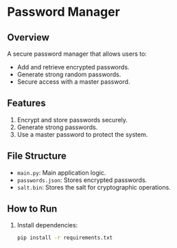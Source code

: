# Password Manager

## Overview
A secure password manager that allows users to:
- Add and retrieve encrypted passwords.
- Generate strong random passwords.
- Secure access with a master password.

## Features
1. Encrypt and store passwords securely.
2. Generate strong passwords.
3. Use a master password to protect the system.

## File Structure
- `main.py`: Main application logic.
- `passwords.json`: Stores encrypted passwords.
- `salt.bin`: Stores the salt for cryptographic operations.

## How to Run
1. Install dependencies:
   ```bash
   pip install -r requirements.txt
